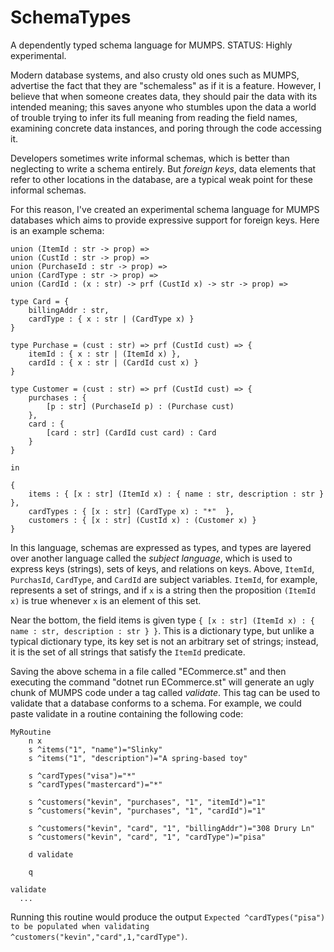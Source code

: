 # SchemaTypes

A dependently typed schema language for MUMPS.
STATUS: Highly experimental.

Modern database systems, and also crusty old ones such as MUMPS, advertise the fact that they are "schemaless" as if it is a feature. However, I believe that when someone creates 
data, they should pair the data with its intended meaning; this saves anyone who stumbles upon the data a world of trouble trying to infer its full meaning 
from reading the field names, examining concrete data instances, and poring through the code accessing it.

Developers sometimes write informal schemas, which is better than neglecting to write a schema entirely. But *foreign keys*, data elements that refer to other locations in the database,
are a typical weak point for these informal schemas.

For this reason, I've created an experimental schema language for MUMPS databases which aims to provide expressive support for foreign keys. Here is an example schema:

```
union (ItemId : str -> prop) =>
union (CustId : str -> prop) =>
union (PurchaseId : str -> prop) =>
union (CardType : str -> prop) =>
union (CardId : (x : str) -> prf (CustId x) -> str -> prop) =>

type Card = {
    billingAddr : str,
    cardType : { x : str | (CardType x) }
}

type Purchase = (cust : str) => prf (CustId cust) => {
    itemId : { x : str | (ItemId x) },
    cardId : { x : str | (CardId cust x) }
}

type Customer = (cust : str) => prf (CustId cust) => {
    purchases : {
        [p : str] (PurchaseId p) : (Purchase cust)
    },
    card : {
        [card : str] (CardId cust card) : Card
    }
}

in

{
    items : { [x : str] (ItemId x) : { name : str, description : str } },
    cardTypes : { [x : str] (CardType x) : "*"  },
    customers : { [x : str] (CustId x) : (Customer x) }
}
```

In this language, schemas are expressed as types, and types are layered over another language called the *subject language*, which is used to express keys (strings), sets of keys, and 
relations on keys. Above, ```ItemId```, ```PurchasId```, ```CardType```, and ```CardId``` are subject variables. ```ItemId```, for example, represents a set of strings, and if ```x``` is a string then the proposition 
```(ItemId x)``` is true whenever ```x``` is an element of this set. 

Near the bottom, the field items is given type ```{ [x : str] (ItemId x) : { name : str, description : str } }```. This is a dictionary type, but unlike a typical dictionary 
type, its key set is not an arbitrary set of strings; instead, it is the set of all strings that satisfy the ```ItemId``` predicate.

Saving the above schema in a file called "ECommerce.st" and then executing the command "dotnet run ECommerce.st" will generate an ugly chunk of MUMPS code under a tag called 
*validate*. This tag can be used to validate that a database conforms to a schema. For example, we could paste validate in a routine containing the following code:

```
MyRoutine
	n x
	s ^items("1", "name")="Slinky"
	s ^items("1", "description")="A spring-based toy"

	s ^cardTypes("visa")="*"
	s ^cardTypes("mastercard")="*"

	s ^customers("kevin", "purchases", "1", "itemId")="1"
	s ^customers("kevin", "purchases", "1", "cardId")="1"

	s ^customers("kevin", "card", "1", "billingAddr")="308 Drury Ln"
	s ^customers("kevin", "card", "1", "cardType")="pisa"

	d validate
	
	q

validate
  ...
```

Running this routine would produce the output ```Expected ^cardTypes("pisa") to be populated when validating ^customers("kevin","card",1,"cardType")```.

